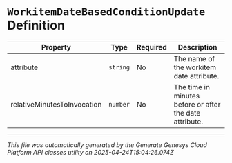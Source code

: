 # `WorkitemDateBasedConditionUpdate` Definition

| Property | Type | Required | Description |
|----------|------|----------|-------------|
| attribute | `string` | No | The name of the workitem date attribute. |
| relativeMinutesToInvocation | `number` | No | The time in minutes before or after the date attribute. |

---

*This file was automatically generated by the Generate Genesys Cloud Platform API classes utility on 2025-04-24T15:04:26.074Z*